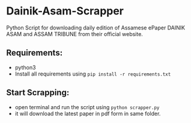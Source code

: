 # Dainik-Asam-Scrapper
Python Script for downloading daily edition of Assamese ePaper DAINIK ASAM and ASSAM TRIBUNE from their official website.


## Requirements:
- python3
- Install all requirements using `pip install -r requirements.txt`

## Start Scrapping:
- open terminal and run the script using `python scrapper.py`
- it will download the latest paper in pdf form in same folder.
